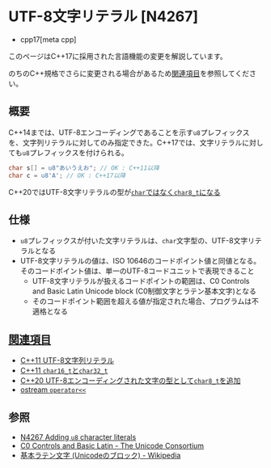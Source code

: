 # UTF-8文字リテラル [N4267]
* cpp17[meta cpp]

<!-- start lang caution -->

このページはC++17に採用された言語機能の変更を解説しています。

のちのC++規格でさらに変更される場合があるため[関連項目](#relative_page)を参照してください。

<!-- last lang caution -->

## 概要
C++14までは、UTF-8エンコーディングであることを示す`u8`プレフィックスを、文字列リテラルに対してのみ指定できた。C++17では、文字リテラルに対しても`u8`プレフィックスを付けられる。

```cpp
char s[] = u8"あいうえお"; // OK : C++11以降
char c = u8'A'; // OK : C++17以降
```

C++20ではUTF-8文字リテラルの型が[`char`ではなく`char8_t`になる](/lang/cpp20/char8_t.md)

## 仕様
- `u8`プレフィックスが付いた文字リテラルは、`char`文字型の、UTF-8文字リテラルとなる
- UTF-8文字リテラルの値は、ISO 10646のコードポイント値と同値となる。そのコードポイント値は、単一のUTF-8コードユニットで表現できること
    - UTF-8文字リテラルが扱えるコードポイントの範囲は、C0 Controls and Basic Latin Unicode block (C0制御文字とラテン基本文字)となる
    - そのコードポイント範囲を超える値が指定された場合、プログラムは不適格となる


## <a id="relative-page" href="#relative-page">関連項目</a>
- [C++11 UTF-8文字列リテラル](/lang/cpp11/utf8_string_literals.md)
- [C++11 `char16_t`と`char32_t`](/lang/cpp11/char16_32.md)
- [C++20 UTF-8エンコーディングされた文字の型として`char8_t`を追加](/lang/cpp20/char8_t.md)
- [ostream `operator<<`](/reference/ostream/basic_ostream/op_ostream_free.md)


## 参照
- [N4267 Adding `u8` character literals](http://www.open-std.org/jtc1/sc22/wg21/docs/papers/2014/n4267.html)
- [C0 Controls and Basic Latin - The Unicode Consortium](http://www.unicode.org/charts/PDF/U0000.pdf)
- [基本ラテン文字 (Unicodeのブロック) - Wikipedia](https://ja.wikipedia.org/wiki/%E5%9F%BA%E6%9C%AC%E3%83%A9%E3%83%86%E3%83%B3%E6%96%87%E5%AD%97_(Unicode%E3%81%AE%E3%83%96%E3%83%AD%E3%83%83%E3%82%AF))